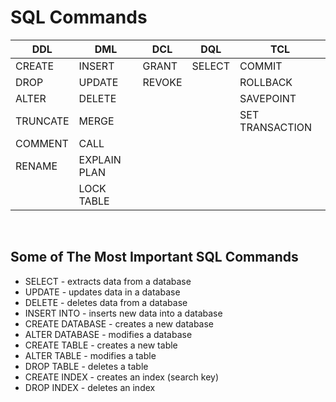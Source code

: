 # SQL Commands

| DDL      | DML          | DCL    | DQL    | TCL             |
| -------- | ------------ | ------ | ------ | --------------- |
| CREATE   | INSERT       | GRANT  | SELECT | COMMIT          |
| DROP     | UPDATE       | REVOKE |        | ROLLBACK        |
| ALTER    | DELETE       |        |        | SAVEPOINT       |
| TRUNCATE | MERGE        |        |        | SET TRANSACTION |
| COMMENT  | CALL         |        |        |                 |
| RENAME   | EXPLAIN PLAN |        |        |                 |
|          | LOCK TABLE   |        |        |                 |

&nbsp;

## Some of The Most Important SQL Commands

- SELECT - extracts data from a database
- UPDATE - updates data in a database
- DELETE - deletes data from a database
- INSERT INTO - inserts new data into a database
- CREATE DATABASE - creates a new database
- ALTER DATABASE - modifies a database
- CREATE TABLE - creates a new table
- ALTER TABLE - modifies a table
- DROP TABLE - deletes a table
- CREATE INDEX - creates an index (search key)
- DROP INDEX - deletes an index
